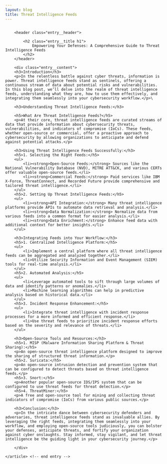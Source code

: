 ```yaml
---
layout: blog
title: Threat Intelligence Feeds
---
```



<div id="main" class="s-content__main large-8 column">
    <article class="entry">

        <header class="entry__header">

            <h2 class="entry__title h1">
                Empowering Your Defenses: A Comprehensive Guide to Threat Intelligence Feeds
            </h2>        
        </header>
        
        <div class="entry__content">
        <h3>Introduction</h3>
        <p>In the relentless battle against cyber threats, information is power. Threat intelligence feeds stand as sentinels, offering a continuous stream of data about potential risks and vulnerabilities. In this blog post, we’ll delve into the realm of threat intelligence feeds, understanding what they are, how to use them effectively, and integrating them seamlessly into your cybersecurity workflow.</p>\

        <h3>Understanding Threat Intelligence Feeds:</h3>
        
        <h5>What Are Threat Intelligence Feeds?</h5>
        <p>At their core, threat intelligence feeds are curated streams of data that provide information about cybersecurity threats, vulnerabilities, and indicators of compromise (IoCs). These feeds, whether open-source or commercial, offer a proactive approach to cybersecurity by allowing organizations to anticipate and defend against potential attacks.</p>

        <h3>Using Threat Intelligence Feeds Successfully:</h3>
        <h5>1. Selecting the Right Feeds:</h5>
        <ul>
            <li><strong>Open-Source Feeds:</strong> Sources like the National Vulnerability Database (NVD), MITRE ATT&CK, and various CERTs offer valuable open-source feeds.</li>
            <li><strong>Commercial Feeds:</strong> Paid services like IBM X-Force, ThreatConnect, and Recorded Future provide comprehensive and tailored threat intelligence.</li>
        </ul>
        <h5>2. Setting Up Threat Intelligence Feeds:</h5>
        <ul>
            <li><strong>API Integration:</strong> Many threat intelligence platforms provide APIs to automate data retrieval and analysis.</li>
            <li><strong>Data Normalization:</strong> Normalize data from various feeds into a common format for easier analysis.</li>
            <li><strong>Data Enrichment:</strong> Enhance feed data with additional context for better insights.</li>
        </ul>

        <h3>Integrating Feeds into Your Workflow:</h3>
        <h5>1. Centralized Intelligence Platform:</h5>
        <ul>
            <li>Implement a central platform where all threat intelligence feeds can be aggregated and analyzed together.</li>
            <li>Utilize Security Information and Event Management (SIEM) tools for real-time analysis.</li>
        </ul>
        <h5>2. Automated Analysis:</h5>
        <ul>
            <li>Leverage automated tools to sift through large volumes of data and identify patterns or anomalies.</li>
            <li>Machine learning algorithms can help in predictive analysis based on historical data.</li>
        </ul>
        <h5>3. Incident Response Enhancement:</h5>
        <ul>
            <li>Integrate threat intelligence with incident response processes for a more informed and efficient response.</li>
            <li>Use threat feeds to prioritize incident response efforts based on the severity and relevance of threats.</li>
        </ul>

        <h3>Open-Source Tools and Resources:</h3>
        <h5>1. MISP (Malware Information Sharing Platform & Threat Sharing):</h5>
        <p>An open-source threat intelligence platform designed to improve the sharing of structured threat information.</p>
        <h5>2. Suricata:</h5>
        <p>An open-source intrusion detection and prevention system that can be configured to detect threats based on threat intelligence feeds.</p>
        <h5>3. Snort:</h5>
        <p>Another popular open-source IDS/IPS system that can be configured to use threat feeds for threat detection.</p>
        <h5>4. ThreatMiner:</h5>
        <p>A free and open-source tool for mining and collecting threat indicators of compromise (IoCs) from various public sources.</p>

        <h3>Conclusion:</h3>
        <p>In the intricate dance between cybersecurity defenders and adversaries, threat intelligence feeds stand as invaluable allies. By leveraging the right feeds, integrating them seamlessly into your workflow, and employing open-source tools judiciously, you can bolster your defenses, anticipate threats, and fortify your organization against cyber onslaughts. Stay informed, stay vigilant, and let threat intelligence be the guiding light in your cybersecurity journey.</p>

        </div> 

    </article> <!-- end entry -->

</div> <!-- end main -->  
